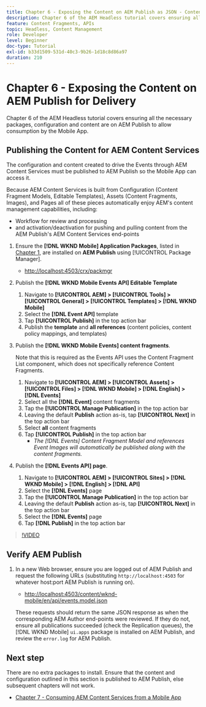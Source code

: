 ```yaml
---
title: Chapter 6 - Exposing the Content on AEM Publish as JSON - Content Services
description: Chapter 6 of the AEM Headless tutorial covers ensuring all the necessary packages, configuration and content are on AEM Publish to allow consumption from the Mobile App.
feature: Content Fragments, APIs
topic: Headless, Content Management
role: Developer
level: Beginner
doc-type: Tutorial
exl-id: b33d1509-531d-40c3-9b26-1d18c8d86a97
duration: 210
---
```

# Chapter 6 - Exposing the Content on AEM Publish for Delivery

Chapter 6 of the AEM Headless tutorial covers ensuring all the necessary packages, configuration and content are on AEM Publish to allow consumption by the Mobile App.

## Publishing the Content for AEM Content Services

The configuration and content created to drive the Events through AEM Content Services must be published to AEM Publish so the Mobile App can access it.

Because AEM Content Services is built from Configuration (Content Fragment Models, Editable Templates), Assets (Content Fragments, Images), and Pages all of these pieces automatically enjoy AEM's content management capabilities, including:

* Workflow for review and processing
* and activation/deactivation for pushing and pulling content from the AEM Publish's AEM Content Services end-points

1. Ensure the **[!DNL WKND Mobile] Application Packages**, listed in [Chapter 1](./chapter-1.md#wknd-mobile-application-packages), are installed on **AEM Publish** using [!UICONTROL Package Manager].
    * [http://localhost:4503/crx/packmgr](http://localhost:4503/crx/packmgr)

1. Publish the **[!DNL WKND Mobile Events API] Editable Template**
    1. Navigate to **[!UICONTROL AEM] > [!UICONTROL Tools] > [!UICONTROL General] > [!UICONTROL Templates] > [!DNL WKND Mobile]**
    1. Select the **[!DNL Event API]** template
    1. Tap **[!UICONTROL Publish]** in the top action bar
    1. Publish the **template** and **all references** (content policies, content policy mappings, and templates)

1. Publish the **[!DNL WKND Mobile Events] content fragments**.

    Note that this is required as the Events API uses the Content Fragment List component, which does not specifically reference Content Fragments.
    
    1. Navigate to **[!UICONTROL AEM] > [!UICONTROL Assets] > [!UICONTROL Files] > [!DNL WKND Mobile] > [!DNL English] > [!DNL Events]**
    1. Select all the **[!DNL Event]** content fragments
    1. Tap the **[!UICONTROL Manage Publication]** in the top action bar
    1. Leaving the default **Publish** action as-is, tap **[!UICONTROL Next]** in the top action bar
    1. Select **all** content fragments
    1. Tap **[!UICONTROL Publish]** in the top action bar
        * *The [!DNL Events] Content Fragment Model and references Event Images will automatically be published along with the content fragments.*

1. Publish the **[!DNL Events API] page**.
    1. Navigate to **[!UICONTROL AEM] > [!UICONTROL Sites] > [!DNL WKND Mobile] > [!DNL English] > [!DNL API]**
    1. Select the **[!DNL Events]** page
    1. Tap the **[!UICONTROL Manage Publication]** in the top action bar
    1. Leaving the default **Publish** action as-is, tap **[!UICONTROL Next]** in the top action bar
    1. Select the **[!DNL Events]** page
    1. Tap **[!DNL Publish]** in the top action bar

>[!VIDEO](https://video.tv.adobe.com/v/28343?quality=12&learn=on)

## Verify AEM Publish

1. In a new Web browser, ensure you are logged out of AEM Publish and request the following URLs (substituting `http://localhost:4503` for whatever host:port AEM Publish is running on).

    * [http://localhost:4503/content/wknd-mobile/en/api/events.model.json](http://localhost:4503/content/wknd-mobile/en/api/events.model.tidy.json)

   These requests should return the same JSON response as when the corresponding AEM Author end-points were reviewed. If they do not, ensure all publications succeeded (check the Replication queues), the [!DNL WKND Mobile] `ui.apps` package is installed on AEM Publish, and review the `error.log` for AEM Publish.

## Next step

There are no extra packages to install. Ensure that the content and configuration outlined in this section is published to AEM Publish, else subsequent chapters will not work.

* [Chapter 7 - Consuming AEM Content Services from a Mobile App](./chapter-7.md)
